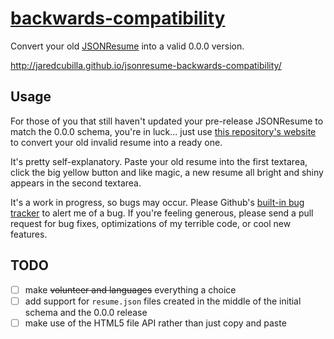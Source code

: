 # [backwards-compatibility](http://jaredcubilla.github.io/jsonresume-backwards-compatibility/)

Convert your old [JSONResume](http://jsonresume.org/) into a valid 0.0.0 version.

http://jaredcubilla.github.io/jsonresume-backwards-compatibility/

## Usage

For those of you that still haven't updated your pre-release JSONResume to match the 0.0.0 schema, you're in luck... just use [this repository's website](http://jaredcubilla.github.io/jsonresume-backwards-compatibility/) to convert your old invalid resume into a ready one.

It's pretty self-explanatory. Paste your old resume into the first textarea, click the big yellow button and like magic, a new resume all bright and shiny appears in the second textarea.

It's a work in progress, so bugs may occur. Please Github's [built-in bug tracker](https://github.com/JaredCubilla/jsonresume-backwards-compatibility/issues) to alert me of a bug. If you're feeling generous, please send a pull request for bug fixes, optimizations of my terrible code, or cool new features.

## TODO

- [ ] make ~~volunteer and languages~~ everything a choice
- [ ] add support for `resume.json` files created in the middle of the initial schema and the 0.0.0 release
- [ ] make use of the HTML5 file API rather than just copy and paste
